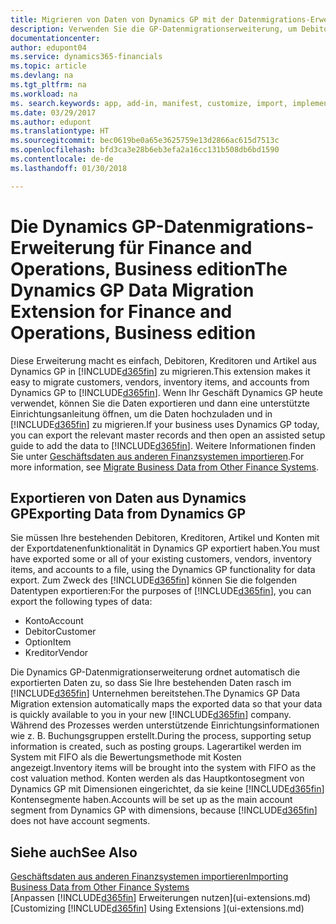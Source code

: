 ```yaml
---
title: Migrieren von Daten von Dynamics GP mit der Datenmigrations-Erweiterung | Microsoft Docs
description: Verwenden Sie die GP-Datenmigrationserweiterung, um Debitoren, Kreditoren, Artikel und Konten von Dynamics GP auf Finance and Operations, Business edition zu migrieren.
documentationcenter: 
author: edupont04
ms.service: dynamics365-financials
ms.topic: article
ms.devlang: na
ms.tgt_pltfrm: na
ms.workload: na
ms. search.keywords: app, add-in, manifest, customize, import, implement
ms.date: 03/29/2017
ms.author: edupont
ms.translationtype: HT
ms.sourcegitcommit: bec0619be0a65e3625759e13d2866ac615d7513c
ms.openlocfilehash: bfd3ca3e28b6eb3efa2a16cc131b508db6bd1590
ms.contentlocale: de-de
ms.lasthandoff: 01/30/2018

---
```

# <a name="the-dynamics-gp-data-migration-extension-for-finance-and-operations-business-edition"></a><span data-ttu-id="50338-103">Die Dynamics GP-Datenmigrations-Erweiterung für Finance and Operations, Business edition</span><span class="sxs-lookup"><span data-stu-id="50338-103">The Dynamics GP Data Migration Extension for Finance and Operations, Business edition</span></span> 
<span data-ttu-id="50338-104">Diese Erweiterung macht es einfach, Debitoren, Kreditoren und Artikel aus Dynamics GP in [!INCLUDE[d365fin](includes/d365fin_md.md)] zu migrieren.</span><span class="sxs-lookup"><span data-stu-id="50338-104">This extension makes it easy to migrate customers, vendors, inventory items, and accounts from Dynamics GP to [!INCLUDE[d365fin](includes/d365fin_md.md)].</span></span> <span data-ttu-id="50338-105">Wenn Ihr Geschäft Dynamics GP heute verwendet, können Sie die Daten exportieren und dann eine unterstützte Einrichtungsanleitung öffnen, um die Daten hochzuladen und in [!INCLUDE[d365fin](includes/d365fin_md.md)] zu migrieren.</span><span class="sxs-lookup"><span data-stu-id="50338-105">If your business uses Dynamics GP today, you can export the relevant master records and then open an assisted setup guide to add the data to [!INCLUDE[d365fin](includes/d365fin_md.md)].</span></span> <span data-ttu-id="50338-106">Weitere Informationen finden Sie unter [Geschäftsdaten aus anderen Finanzsystemen importieren](upload-data.md).</span><span class="sxs-lookup"><span data-stu-id="50338-106">For more information, see [Migrate Business Data from Other Finance Systems](upload-data.md).</span></span>

## <a name="exporting-data-from-dynamics-gp"></a><span data-ttu-id="50338-107">Exportieren von Daten aus Dynamics GP</span><span class="sxs-lookup"><span data-stu-id="50338-107">Exporting Data from Dynamics GP</span></span>
<span data-ttu-id="50338-108">Sie müssen Ihre bestehenden Debitoren, Kreditoren, Artikel und Konten mit der Exportdatenenfunktionalität in Dynamics GP exportiert haben.</span><span class="sxs-lookup"><span data-stu-id="50338-108">You must have exported some or all of your existing customers, vendors, inventory items, and accounts to a file, using the Dynamics GP functionality for data export.</span></span> <span data-ttu-id="50338-109">Zum Zweck des [!INCLUDE[d365fin](includes/d365fin_md.md)] können Sie die folgenden Datentypen exportieren:</span><span class="sxs-lookup"><span data-stu-id="50338-109">For the purposes of [!INCLUDE[d365fin](includes/d365fin_md.md)], you can export the following types of data:</span></span>

* <span data-ttu-id="50338-110">Konto</span><span class="sxs-lookup"><span data-stu-id="50338-110">Account</span></span>  
* <span data-ttu-id="50338-111">Debitor</span><span class="sxs-lookup"><span data-stu-id="50338-111">Customer</span></span>  
* <span data-ttu-id="50338-112">Option</span><span class="sxs-lookup"><span data-stu-id="50338-112">Item</span></span>  
* <span data-ttu-id="50338-113">Kreditor</span><span class="sxs-lookup"><span data-stu-id="50338-113">Vendor</span></span>  

<span data-ttu-id="50338-114">Die Dynamics GP-Datenmigrationserweiterung ordnet automatisch die exportierten Daten zu, so dass Sie Ihre bestehenden Daten rasch im [!INCLUDE[d365fin](includes/d365fin_md.md)] Unternehmen bereitstehen.</span><span class="sxs-lookup"><span data-stu-id="50338-114">The Dynamics GP Data Migration extension automatically maps the exported data so that your data is quickly available to you in your new [!INCLUDE[d365fin](includes/d365fin_md.md)] company.</span></span> <span data-ttu-id="50338-115">Während des Prozesses werden unterstützende Einrichtungsinformationen wie z. B. Buchungsgruppen erstellt.</span><span class="sxs-lookup"><span data-stu-id="50338-115">During the process, supporting setup information is created, such as posting groups.</span></span> <span data-ttu-id="50338-116">Lagerartikel werden im System mit FIFO als die Bewertungsmethode mit Kosten angezeigt.</span><span class="sxs-lookup"><span data-stu-id="50338-116">Inventory items will be brought into the system with FIFO as the cost valuation method.</span></span> <span data-ttu-id="50338-117">Konten werden als das Hauptkontosegment von Dynamics GP mit Dimensionen eingerichtet, da sie keine [!INCLUDE[d365fin](includes/d365fin_long_md.md)] Kontensegmente haben.</span><span class="sxs-lookup"><span data-stu-id="50338-117">Accounts will be set up as the main account segment from Dynamics GP with dimensions, because [!INCLUDE[d365fin](includes/d365fin_long_md.md)] does not have account segments.</span></span>

## <a name="see-also"></a><span data-ttu-id="50338-118">Siehe auch</span><span class="sxs-lookup"><span data-stu-id="50338-118">See Also</span></span>
[<span data-ttu-id="50338-119">Geschäftsdaten aus anderen Finanzsystemen importieren</span><span class="sxs-lookup"><span data-stu-id="50338-119">Importing Business Data from Other Finance Systems</span></span>](upload-data.md)  
<span data-ttu-id="50338-120">[Anpassen [!INCLUDE[d365fin](includes/d365fin_md.md)] Erweiterungen nutzen](ui-extensions.md)</span><span class="sxs-lookup"><span data-stu-id="50338-120">[Customizing [!INCLUDE[d365fin](includes/d365fin_md.md)] Using Extensions ](ui-extensions.md)</span></span>  

